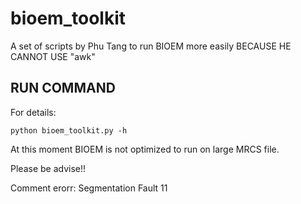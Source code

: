 # bioem_toolkit
A set of scripts by Phu Tang to run BIOEM more easily BECAUSE HE CANNOT USE "awk"

## RUN COMMAND
For details: 

`python bioem_toolkit.py -h`

At this moment BIOEM is not optimized to run on large MRCS file. 

Please be advise!!

Comment erorr: Segmentation Fault 11
